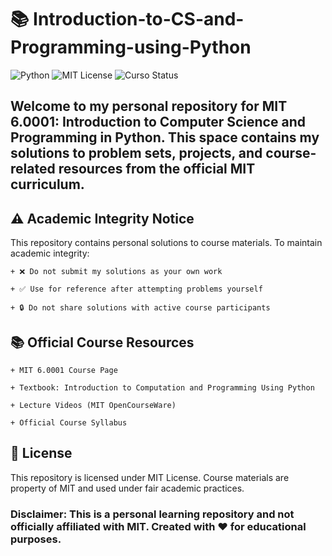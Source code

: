 # 📚 Introduction-to-CS-and-Programming-using-Python

![Python](https://img.shields.io/badge/Python-3.10%2B-blue)
![MIT License](https://img.shields.io/badge/License-MIT-green)
![Curso Status](https://img.shields.io/badge/Status-In_Progress-yellow)

## Welcome to my personal repository for MIT 6.0001: Introduction to Computer Science and Programming in Python. This space contains my solutions to problem sets, projects, and course-related resources from the official MIT curriculum.


## ⚠️ Academic Integrity Notice
This repository contains personal solutions to course materials. To maintain academic integrity:

    + ❌ Do not submit my solutions as your own work

    + ✅ Use for reference after attempting problems yourself

    + 🔒 Do not share solutions with active course participants

## 📚 Official Course Resources

    + MIT 6.0001 Course Page

    + Textbook: Introduction to Computation and Programming Using Python

    + Lecture Videos (MIT OpenCourseWare)

    + Official Course Syllabus

## 📝 License
This repository is licensed under MIT License. Course materials are property of MIT and used under fair academic practices.

### Disclaimer: This is a personal learning repository and not officially affiliated with MIT. Created with ❤️ for educational purposes.
